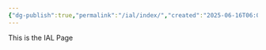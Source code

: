 ```yaml
---
{"dg-publish":true,"permalink":"/ial/index/","created":"2025-06-16T06:08:14.041+03:00","updated":"2025-06-16T06:09:16.793+03:00"}
---
```


This is the IAL Page
